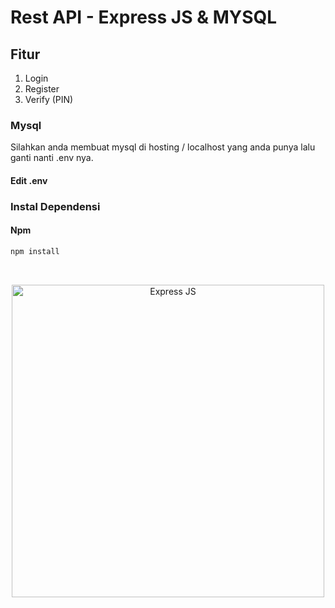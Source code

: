 # Rest API - Express JS & MYSQL
## Fitur
1. Login
2. Register
3. Verify (PIN)

### Mysql
Silahkan anda membuat mysql di hosting / localhost yang anda punya lalu ganti nanti .env nya.

#### Edit .env

### Instal Dependensi
#### Npm
```bash
npm install
```

<div align="center">
    <br />
    <p>
        <a href="https://wwebjs.dev"><img src="https://cdn.discordapp.com/attachments/984470146603163701/1284459996276588564/dds.JPG?ex=66e6b617&is=66e56497&hm=85cac38dab89f708605779cd1e842a3bf2c36fbfe34072da37a4cc29ebfadd02&" title="Expres.JS" alt="Express JS" width="500" /></a>
    </p
    <br />
</div>
